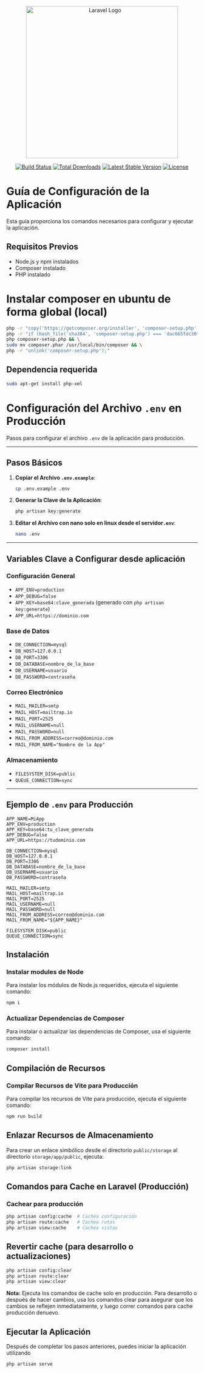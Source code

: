 <p align="center"><a href="https://laravel.com" target="_blank"><img src="https://raw.githubusercontent.com/laravel/art/master/logo-lockup/5%20SVG/2%20CMYK/1%20Full%20Color/laravel-logolockup-cmyk-red.svg" width="400" alt="Laravel Logo"></a></p>

<p align="center">
<a href="https://github.com/laravel/framework/actions"><img src="https://github.com/laravel/framework/workflows/tests/badge.svg" alt="Build Status"></a>
<a href="https://packagist.org/packages/laravel/framework"><img src="https://img.shields.io/packagist/dt/laravel/framework" alt="Total Downloads"></a>
<a href="https://packagist.org/packages/laravel/framework"><img src="https://img.shields.io/packagist/v/laravel/framework" alt="Latest Stable Version"></a>
<a href="https://packagist.org/packages/laravel/framework"><img src="https://img.shields.io/packagist/l/laravel/framework" alt="License"></a>
</p>



# Guía de Configuración de la Aplicación

Esta guía proporciona los comandos necesarios para configurar y ejecutar la aplicación.

## Requisitos Previos

- Node.js y npm instalados
- Composer instalado
- PHP instalado
# Instalar composer  en ubuntu de forma global (local)
```bash
php -r "copy('https://getcomposer.org/installer', 'composer-setup.php');" && \
php -r "if (hash_file('sha384', 'composer-setup.php') === 'dac665fdc30fdd8ec78b38b9800061b4150413ff2e3b6f88543c636f7cd84f6db9189d43a81e5503cda447da73c7e5b6') { echo 'Installer verified'.PHP_EOL; } else { echo 'Installer corrupt'.PHP_EOL; unlink('composer-setup.php'); exit(1); }" && \
php composer-setup.php && \
sudo mv composer.phar /usr/local/bin/composer && \
php -r "unlink('composer-setup.php');"
```

## Dependencia requerida 

```bash
sudo apt-get install php-xml

```
# Configuración del Archivo `.env` en Producción

Pasos para configurar el archivo `.env` de la aplicación para producción.

---

## Pasos Básicos

1. **Copiar el Archivo `.env.example`**:
   ```bash
   cp .env.example .env
   ```

2. **Generar la Clave de la Aplicación**:
   ```bash
   php artisan key:generate
   ```

3. **Editar el Archivo con nano solo en linux desde el servidor`.env`**:
   ```bash
   nano .env
   ```

---

## Variables Clave a Configurar desde aplicación

### Configuración General
- `APP_ENV=production`
- `APP_DEBUG=false`
- `APP_KEY=base64:clave_generada` (generado con `php artisan key:generate`)
- `APP_URL=https://dominio.com`

### Base de Datos
- `DB_CONNECTION=mysql`
- `DB_HOST=127.0.0.1`
- `DB_PORT=3306`
- `DB_DATABASE=nombre_de_la_base`
- `DB_USERNAME=usuario`
- `DB_PASSWORD=contraseña`

### Correo Electrónico
- `MAIL_MAILER=smtp`
- `MAIL_HOST=mailtrap.io`
- `MAIL_PORT=2525`
- `MAIL_USERNAME=null`
- `MAIL_PASSWORD=null`
- `MAIL_FROM_ADDRESS=correo@dominio.com`
- `MAIL_FROM_NAME="Nombre de la App"`

### Almacenamiento
- `FILESYSTEM_DISK=public`
- `QUEUE_CONNECTION=sync`

---

## Ejemplo de `.env` para Producción

```env
APP_NAME=MiApp
APP_ENV=production
APP_KEY=base64:tu_clave_generada
APP_DEBUG=false
APP_URL=https://tudominio.com

DB_CONNECTION=mysql
DB_HOST=127.0.0.1
DB_PORT=3306
DB_DATABASE=nombre_de_la_base
DB_USERNAME=usuario
DB_PASSWORD=contraseña

MAIL_MAILER=smtp
MAIL_HOST=mailtrap.io
MAIL_PORT=2525
MAIL_USERNAME=null
MAIL_PASSWORD=null
MAIL_FROM_ADDRESS=correo@dominio.com
MAIL_FROM_NAME="${APP_NAME}"

FILESYSTEM_DISK=public
QUEUE_CONNECTION=sync
```

## Instalación

### Instalar modules de Node

Para instalar los módulos de Node.js requeridos, ejecuta el siguiente comando:

```bash
npm i
```

### Actualizar Dependencias de Composer

Para instalar o actualizar las dependencias de Composer, usa el siguiente comando:

```bash
composer install
```

## Compilación de Recursos

### Compilar Recursos de Vite para Producción

Para compilar los recursos de Vite para producción, ejecuta el siguiente comando:

```bash
npm run build
```

## Enlazar Recursos de Almacenamiento

Para crear un enlace simbólico desde el directorio `public/storage` al directorio `storage/app/public`, ejecuta:

```bash
php artisan storage:link
```
## Comandos para Cache en Laravel (Producción)

### Cachear para producción
```bash
php artisan config:cache  # Cachea configuración  
php artisan route:cache   # Cachea rutas  
php artisan view:cache    # Cachea vistas  
```

## Revertir cache (para desarrollo o actualizaciones)
```bash
php artisan config:clear 
php artisan route:clear  
php artisan view:clear
```

**Nota:** Ejecuta los comandos de cache solo en producción. Para desarrollo o después de hacer cambios, usa los comandos clear para asegurar que los cambios se reflejen inmediatamente, y luego correr comandos para cache producción denuevo.

## Ejecutar la Aplicación

Después de completar los pasos anteriores, puedes iniciar la aplicación utilizando 
```bash
php artisan serve
```


